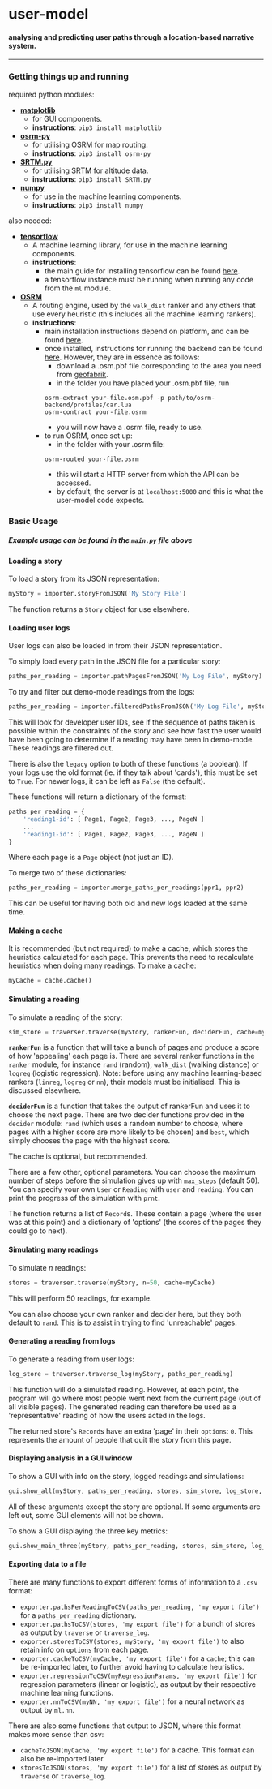 # **user-model**
#### analysing and predicting user paths through a location-based narrative system.
___

### **Getting things up and running**
required python modules:

- **[matplotlib](https://pypi.python.org/pypi/matplotlib)**
    - for GUI components.
    - **instructions**: `pip3 install matplotlib`
- **[osrm-py](https://pypi.python.org/pypi/osrm-py/)**
    - for utilising OSRM for map routing.
    - **instructions**: `pip3 install osrm-py`
- **[SRTM.py](https://pypi.python.org/pypi/SRTM.py)**
    - for utilising SRTM for altitude data.
    - **instructions**: `pip3 install SRTM.py`
- **[numpy](https://pypi.python.org/pypi/numpy)**
    - for use in the machine learning components.
    - **instructions**: `pip3 install numpy`

also needed:

- **[tensorflow](https://www.tensorflow.org)**
    - A machine learning library, for use in the machine learning components.
    - **instructions**:
        - the main guide for installing tensorflow can be found [here](https://www.tensorflow.org/install/).
        - a tensorflow instance must be running when running any code from the `ml` module.
- **[OSRM](http://project-osrm.org)**
    - A routing engine, used by the `walk_dist` ranker and any others that use every heuristic (this includes all the machine learning rankers).
    - **instructions**:
        - main installation instructions depend on platform, and can be found [here](https://github.com/Project-OSRM/osrm-backend/wiki).
        - once installed, instructions for running the backend can be found [here](https://github.com/Project-OSRM/osrm-backend/wiki/Running-OSRM). However, they are in essence as follows:
            - download a .osm.pbf file corresponding to the area you need from [geofabrik](http://download.geofabrik.de).
            - in the folder you have placed your .osm.pbf file, run
            ```
            osrm-extract your-file.osm.pbf -p path/to/osrm-backend/profiles/car.lua
            osrm-contract your-file.osrm
            ```
            - you will now have a .osrm file, ready to use.
        - to run OSRM, once set up:
            - in the folder with your .osrm file:
            ```
            osrm-routed your-file.osrm
            ```
            - this will start a HTTP server from which the API can be accessed.
            - by default, the server is at `localhost:5000` and this is what the user-model code expects.

### **Basic Usage**

##### *Example usage can be found in the `main.py` file above*

#### **Loading a story**
To load a story from its JSON representation:
```python
myStory = importer.storyFromJSON('My Story File')
```
The function returns a `Story` object for use elsewhere.

#### **Loading user logs**
User logs can also be loaded in from their JSON representation.

To simply load every path in the JSON file for a particular story:
```python
paths_per_reading = importer.pathPagesFromJSON('My Log File', myStory)
```
To try and filter out demo-mode readings from the logs:
```python
paths_per_reading = importer.filteredPathsFromJSON('My Log File', myStory)
```
This will look for developer user IDs, see if the sequence of paths taken is possible within the constraints of the story and see how fast the user would have been going to determine if a reading may have been in demo-mode. These readings are filtered out.

There is also the `legacy` option to both of these functions (a boolean). If your logs use the old format (ie. if they talk about 'cards'), this must be set to `True`. For newer logs, it can be left as `False` (the default).

These functions will return a dictionary of the format:
```python
paths_per_reading = {
    'reading1-id': [ Page1, Page2, Page3, ..., PageN ]
    ...
    'reading1-id': [ Page1, Page2, Page3, ..., PageN ]
}
```

Where each page is a `Page` object (not just an ID).

To merge two of these dictionaries:
```python
paths_per_reading = importer.merge_paths_per_readings(ppr1, ppr2)
```
This can be useful for having both old and new logs loaded at the same time.

#### **Making a cache**
It is recommended (but not required) to make a cache, which stores the heuristics calculated for each page. This prevents the need to recalculate heuristics when doing many readings. To make a cache:
```python
myCache = cache.cache()
```

#### **Simulating a reading**
To simulate a reading of the story:
```python
sim_store = traverser.traverse(myStory, rankerFun, deciderFun, cache=myCache)
```
**`rankerFun`** is a function that will take a bunch of pages and produce a score of how 'appealing' each page is. There are several ranker functions in the `ranker` module, for instance `rand` (random), `walk_dist` (walking distance) or `logreg` (logistic regression). Note: before using any machine learning-based rankers (`linreg`, `logreg` or `nn`), their models must be initialised. This is discussed elsewhere.

**`deciderFun`** is a function that takes the output of rankerFun and uses it to choose the next page. There are two decider functions provided in the `decider` module: `rand` (which uses a random number to choose, where pages with a higher score are more likely to be chosen) and `best`, which simply chooses the page with the highest score.

The cache is optional, but recommended.

There are a few other, optional parameters. You can choose the maximum number of steps before the simulation gives up with `max_steps` (default 50). You can specify your own `User` or `Reading` with `user` and `reading`. You can print the progress of the simulation with `prnt`.

The function returns a list of `Record`s. These contain a page (where the user was at this point) and a dictionary of 'options' (the scores of the pages they could go to next).

#### **Simulating many readings**
To simulate *n* readings:
```python
stores = traverser.traverse(myStory, n=50, cache=myCache)
```
This will perform 50 readings, for example.

You can also choose your own ranker and decider here, but they both default to `rand`. This is to assist in trying to find 'unreachable' pages.

#### **Generating a reading from logs**
To generate a reading from user logs:
```python
log_store = traverser.traverse_log(myStory, paths_per_reading)
```
This function will do a simulated reading. However, at each point, the program will go where most people went next from the current page (out of all visible pages). The generated reading can therefore be used as a 'representative' reading of how the users acted in the logs.

The returned store's `Record`s have an extra 'page' in their `options`: `0`. This represents the amount of people that quit the story from this page.

#### **Displaying analysis in a GUI window**
To show a GUI with info on the story, logged readings and simulations:
```python
gui.show_all(myStory, paths_per_reading, stores, sim_store, log_store, rankerFun, cache)
```
All of these arguments except the story are optional. If some arguments are left out, some GUI elements will not be shown.

To show a GUI displaying the three key metrics:
```python
gui.show_main_three(myStory, paths_per_reading, stores, sim_store, log_store, rankerFun, cache)
```
#### **Exporting data to a file**
There are many functions to export different forms of information to a `.csv` format:

- `exporter.pathsPerReadingToCSV(paths_per_reading, 'my export file')` for a `paths_per_reading` dictionary.
- `exporter.pathsToCSV(stores, 'my export file')` for a bunch of stores as output by `traverse` or `traverse_log`.
- `exporter.storesToCSV(stores, myStory, 'my export file')` to also retain info on `options` from each page.
- `exporter.cacheToCSV(myCache, 'my export file')` for a `cache`; this can be re-imported later, to further avoid having to calculate heuristics.
- `exporter.regressionToCSV(myRegressionParams, 'my export file')` for regression parameters (linear or logistic), as output by their respective machine learning functions.
- `exporter.nnToCSV(myNN, 'my export file')` for a neural network as output by `ml.nn`.

There are also some functions that output to JSON, where this format makes more sense than csv:

- `cacheToJSON(myCache, 'my export file')` for a cache. This format can also be re-imported later.
- `storesToJSON(stores, 'my export file')` for a list of stores as output by `traverse` or `traverse_log`.
